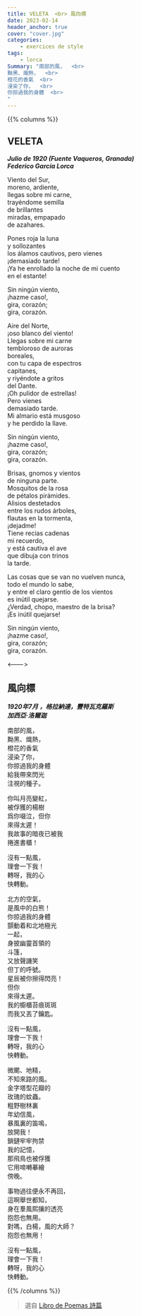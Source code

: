 ```yaml
---
title: VELETA  <br> 風向標
date: 2023-02-14
header_anchor: true
cover: "cover.jpg"
categories:
    - exercices de style
tags:
    - lorca
Summary: "南部的風，  <br>
黝黑、熾熱，  <br>
橙花的香氣  <br>
浸染了你，  <br>
你掠過我的身體  <br>
"
---
```


{{% columns %}}

## VELETA

***Julio de 1920  (Fuente Vaqueros, Granada)  
Federico García Lorca***

Viento del Sur,  
moreno, ardiente,  
llegas sobre mi carne,  
trayéndome semilla  
de brillantes  
miradas, empapado  
de azahares.  

Pones roja la luna  
y sollozantes  
los álamos cautivos, pero vienes  
¡demasiado tarde!  
¡Ya he enrollado la noche de mi cuento  
en el estante!  

Sin ningún viento,  
¡hazme caso!,  
gira, corazón;  
gira, corazón.  

Aire del Norte,  
¡oso blanco del viento!  
Llegas sobre mi carne  
tembloroso de auroras  
boreales,  
con tu capa de espectros  
capitanes,  
y riyéndote a gritos  
del Dante.  
¡Oh pulidor de estrellas!  
Pero vienes  
demasiado tarde.  
Mi almario está musgoso  
y he perdido la llave.  

Sin ningún viento,  
¡hazme caso!,  
gira, corazón;  
gira, corazón.  

Brisas, gnomos y vientos  
de ninguna parte.  
Mosquitos de la rosa  
de pétalos pirámides.  
Alisios destetados  
entre los rudos árboles,  
flautas en la tormenta,  
¡dejadme!  
Tiene recias cadenas  
mi recuerdo,  
y está cautiva el ave  
que dibuja con trinos  
la tarde.  

Las cosas que se van no vuelven nunca,  
todo el mundo lo sabe,  
y entre el claro gentío de los vientos  
es inútil quejarse.  
¿Verdad, chopo, maestro de la brisa?  
¡Es inútil quejarse!  

Sin ningún viento,  
¡hazme caso!,  
gira, corazón;  
gira, corazón.  

<--->


## 風向標

***1920年7月 ，格拉納達，豐特瓦克羅斯  
加西亞·洛爾迦***

南部的風，  
黝黑、熾熱，  
橙花的香氣  
浸染了你，  
你掠過我的身體  
給我帶來閃光  
注視的種子。  

你叫月亮變紅，  
被俘獲的楊樹  
爲你啜泣，但你  
來得太遲！  
我故事的暗夜已被我  
捲進書櫃！  

沒有一點風，  
理會一下我！  
轉呀，我的心  
快轉動。  

北方的空氣，  
是風中的白熊！  
你掠過我的身體  
顫動着和北地極光  
一起，  
身披幽靈首領的  
斗篷，  
又放聲譏笑  
但丁的呼號。  
星辰被你擦得閃亮！  
但你  
來得太遲。  
我的櫥櫃苔痕斑斑  
而我又丟了鑰匙。  

沒有一點風，  
理會一下我！  
轉呀，我的心  
快轉動。  

微颸、地精，  
不知來路的風。  
金字塔型花瓣的  
玫瑰的蚊蟲。  
粗野樹林裏  
年幼信風，  
暴風裏的笛鳴，  
放開我！  
鎖鏈牢牢拘禁  
我的記憶，  
那飛鳥也被俘獲  
它用啼囀摹繪  
傍晚。  

事物過往便永不再回，  
這啊舉世都知，  
身在羣風熙攘的透亮  
抱怨也無用。  
對嗎，白楊，風的大師？  
抱怨也無用！  

沒有一點風，  
理會一下我！  
轉呀，我的心  
快轉動。  

{{% /columns %}}

>選自 [Libro de Poemas 詩篇](../../shelves/libro-de-poemas) 

